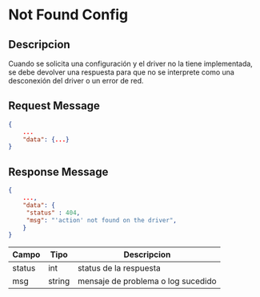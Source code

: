 # Not Found Config

## Descripcion

Cuando se solicita una configuración y el driver no la tiene implementada, se debe devolver una respuesta para que no se interprete como una desconexión del driver o un error de red.

## Request Message

```json
{
    ...
    "data": {...}
}
```



## Response Message
```json
{
    ...,
    "data": {
     "status" : 404,
     "msg": "'action' not found on the driver",
    }
}
```

| Campo | Tipo | Descripcion |
| --- | --- | --- |
| status | int | status de la respuesta  |
| msg | string | mensaje de problema o log sucedido  |
